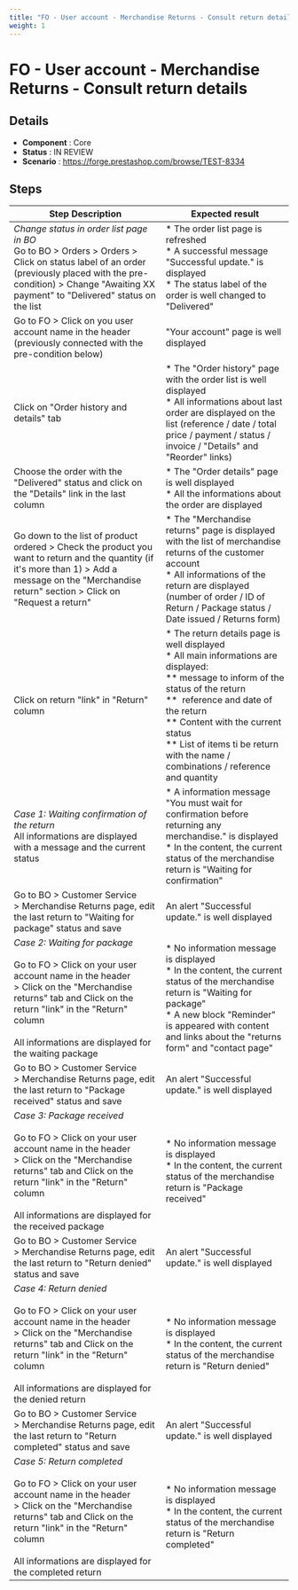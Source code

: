 ```yaml
---
title: "FO - User account - Merchandise Returns - Consult return details"
weight: 1
---
```


# FO - User account - Merchandise Returns - Consult return details
## Details
* **Component** : Core
* **Status** : IN REVIEW
* **Scenario** : https://forge.prestashop.com/browse/TEST-8334

## Steps
| Step Description | Expected result |
| ----- | ----- |
| *Change status in order list page in BO*<br>Go to BO > Orders > Orders > Click on status label of an order (previously placed with the pre-condition) > Change "Awaiting XX payment" to "Delivered" status on the list | * The order list page is refreshed<br> * A successful message "Successful update." is displayed<br> * The status label of the order is well changed to "Delivered" |
| Go to FO > Click on you user account name in the header (previously connected with the pre-condition below) | "Your account" page is well displayed |
| Click on "Order history and details" tab | * The "Order history" page with the order list is well displayed<br> * All informations about last order are displayed on the list (reference / date / total price / payment / status / invoice / "Details" and "Reorder" links) |
| Choose the order with the "Delivered" status and click on the "Details" link in the last column | * The "Order details" page is well displayed<br> * All the informations about the order are displayed |
| Go down to the list of product ordered > Check the product you want to return and the quantity (if it's more than 1) > Add a message on the "Merchandise return" section > Click on "Request a return" | * The "Merchandise returns" page is displayed with the list of merchandise returns of the customer account<br> * All informations of the return are displayed (number of order / ID of Return / Package status / Date issued / Returns form) |
| Click on return "link" in "Return" column | * The return details page is well displayed<br> * All main informations are displayed:<br> ** message to inform of the status of the return<br> **  reference and date of the return<br> ** Content with the current status<br> ** List of items ti be return with the name / combinations / reference and quantity |
| *Case 1: Waiting confirmation of the return*<br>All informations are displayed with a message and the current status | * A information message "You must wait for confirmation before returning any merchandise." is displayed<br> * In the content, the current status of the merchandise return is "Waiting for confirmation" |
| Go to BO > Customer Service > Merchandise Returns page, edit the last return to "Waiting for package" status and save | An alert "Successful update." is well displayed |
| *Case 2: Waiting for package*<br><br>Go to FO > Click on your user account name in the header > Click on the "Merchandise returns" tab and Click on the return "link" in the "Return" column<br><br>All informations are displayed for the waiting package | * No information message is displayed<br> * In the content, the current status of the merchandise return is "Waiting for package"<br> * A new block "Reminder" is appeared with content and links about the "returns form" and "contact page" |
| Go to BO > Customer Service > Merchandise Returns page, edit the last return to "Package received" status and save | An alert "Successful update." is well displayed |
| *Case 3:* *Package received*<br><br>Go to FO > Click on your user account name in the header > Click on the "Merchandise returns" tab and Click on the return "link" in the "Return" column<br><br>All informations are displayed for the received package | * No information message is displayed<br> * In the content, the current status of the merchandise return is "Package received" |
| Go to BO > Customer Service > Merchandise Returns page, edit the last return to "Return denied" status and save | An alert "Successful update." is well displayed |
| *Case 4:* *Return denied*<br><br>Go to FO > Click on your user account name in the header > Click on the "Merchandise returns" tab and Click on the return "link" in the "Return" column<br><br>All informations are displayed for the denied return | * No information message is displayed<br> * In the content, the current status of the merchandise return is "Return denied" |
| Go to BO > Customer Service > Merchandise Returns page, edit the last return to "Return completed" status and save | An alert "Successful update." is well displayed |
| *Case 5:* *Return completed*<br><br>Go to FO > Click on your user account name in the header > Click on the "Merchandise returns" tab and Click on the return "link" in the "Return" column<br><br>All informations are displayed for the completed return | * No information message is displayed<br> * In the content, the current status of the merchandise return is "Return completed" |
